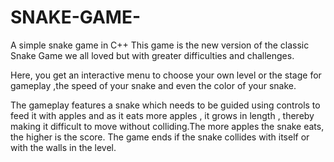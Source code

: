 # SNAKE-GAME-
A simple snake game in C++ 
This game is the new version of the classic Snake Game we all loved but with greater difficulties and challenges.

Here, you get an interactive menu to choose your own level or the stage for gameplay ,the speed of your snake and even the color of your snake.

The gameplay features a snake which needs to be guided using controls to feed it with apples and as it eats more apples , it grows in length , thereby making it difficult to move without colliding.The more apples the snake eats, the higher is the score.
The game ends if the snake collides with itself or with the walls in the level.
